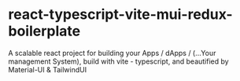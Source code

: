# react-typescript-vite-mui-redux-boilerplate
 A scalable react project for building your Apps / dApps / (...Your management System), build with vite - typescript, and beautified by Material-UI & TailwindUI
